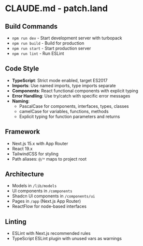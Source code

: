 # CLAUDE.md - patch.land

## Build Commands
- `npm run dev` - Start development server with turbopack
- `npm run build` - Build for production
- `npm run start` - Start production server
- `npm run lint` - Run ESLint

## Code Style
- **TypeScript**: Strict mode enabled, target ES2017
- **Imports**: Use named imports, type imports separate
- **Components**: React functional components with explicit typing
- **Error Handling**: Use try/catch with specific error messages
- **Naming**:
  - PascalCase for components, interfaces, types, classes
  - camelCase for variables, functions, methods
  - Explicit typing for function parameters and returns

## Framework
- Next.js 15.x with App Router
- React 19.x
- TailwindCSS for styling
- Path aliases: `@/*` maps to project root

## Architecture
- Models in `/lib/models`
- UI components in `/components`
- Shadcn UI components in `/components/ui`
- Pages in `/app` (Next.js App Router)
- ReactFlow for node-based interfaces

## Linting
- ESLint with Next.js recommended rules
- TypeScript ESLint plugin with unused vars as warnings